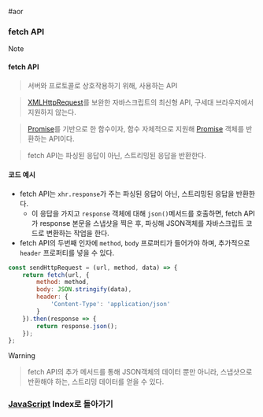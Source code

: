 #aor 
### fetch API
>[!note]
>#### fetch API
>
>>서버와 프로토콜로 상호작용하기 위해, 사용하는 API
>
>>[XMLHttpRequest](AOR/Development/JavaScript/Network%20Requests/XMLHttpRequest.md)를 보완한 자바스크립트의 최신형 API, 구세대 브라우저에서 지원하지 않는다.
>
>>[Promise](AOR/Development/JavaScript/Promise%20&%20Callback/Promise.md)를 기반으로 한 함수이자, 함수 자체적으로 지원해 [Promise](AOR/Development/JavaScript/Promise%20&%20Callback/Promise.md) 객체를 반환하는 API이다.
>
>>fetch API는 파싱된 응답이 아닌, 스트리밍된 응답을 반환한다.
#### 코드 예시
- fetch API는 `xhr.response`가 주는 파싱된 응답이 아닌, 스트리밍된 응답을 반환한다.
	- 이 응답을 가지고 `response` 객체에 대해 `json()`메서드를 호출하면, fetch API가 response 본문을 스냅샷을 찍은 후, 파싱해 JSON객체를 자바스크립트 코드로 변환하는 작업을 한다.
- fetch API의 두번째 인자에 `method`, `body` 프로퍼티가 들어가야 하며, 추가적으로 `header` 프로퍼티를 넣을 수 있다.
```js
const sendHttpRequest = (url, method, data) => {
    return fetch(url, {
	    method: method,
	    body: JSON.stringify(data),
	    header: {
		    'Content-Type': 'application/json'
	    }
    }).then(response => {
        return response.json();
    });
};
```

>[!warning]
>>fetch API의 추가 메서드를 통해 JSON객체의 데이터 뿐만 아니라, 스냅샷으로 반환해야 하는, 스트리밍 데이터를 얻을 수 있다.
### [JavaScript](AOR/Dev-Index/JavaScript.md) Index로 돌아가기